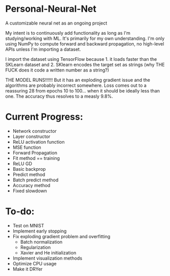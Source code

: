 # Personal-Neural-Net
A customizable neural net as an ongoing project

My intent is to continuously add functionality as long as I'm studying/working with ML. It's primarily for my own understanding. I'm only using NumPy to compute forward and backward propagation, no high-level APIs unless I'm importing a dataset.

I import the dataset using TensorFlow because 1. it loads faster than the SKLearn dataset and 2. SKlearn encodes the target set as strings (why THE FUCK does it code a written number as a string?)

THE MODEL RUNS!!!!!! But it has an exploding gradient issue and the algorithms are probably incorrect somewhere. Loss comes out to a reassuring 28 from epochs 10 to 100... when it should be ideally less than one. The accuracy thus resolves to a measly 9.8%. 

# Current Progress:
 - Network constructor
 - Layer constructor
 - ReLU activation function
 - MSE function
 - Forward Propagation
 - Fit method == training
 - ReLU GD
 - Basic backprop
 - Predict method
 - Batch predict method
 - Accuracy method
 - Fixed slowdown
 
 # To-do:
 - Test on MNIST
 - Implement early stopping
 - Fix exploding gradient problem and overfitting
   - Batch normalization
   - Regularization
   - Xavier and He initialization
 - Implement visualization methods
 - Optimize CPU usage
 - Make it DRYer
 
